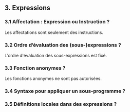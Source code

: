 ## 3. Expressions

### 3.1 Affectation : Expression ou Instruction ?
Les affectations sont seulement des instructions.

### 3.2 Ordre d’évaluation des (sous-)expressions ?
L'ordre d'évaluation des sous-expressions est fixé.

### 3.3 Fonction anonymes ?
Les fonctions anonymes ne sont pas autorisées.

### 3.4 Syntaxe pour appliquer un sous-programme ?


### 3.5 Définitions locales dans des expressions ? 
